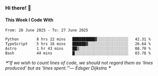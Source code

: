 ### Hi there! 👋

#### This Week I Code With
<!--START_SECTION:waka-->

```txt
From: 20 June 2025 - To: 27 June 2025

Python        8 hrs 22 mins   ██████████▓░░░░░░░░░░░░░░   42.31 %
TypeScript    5 hrs 16 mins   ██████▓░░░░░░░░░░░░░░░░░░   26.64 %
Astro         1 hr 43 mins    ██▒░░░░░░░░░░░░░░░░░░░░░░   08.70 %
Bash          44 mins         █░░░░░░░░░░░░░░░░░░░░░░░░   03.78 %
```

<!--END_SECTION:waka-->

<!--STARTS_HERE_QUOTE_README-->
<i>❝“If we wish to count lines of code, we should not regard them as ‘lines produced’ but as ‘lines spent.'”— Edsger Dijkstra   ❞</i>
<!--ENDS_HERE_QUOTE_README-->
